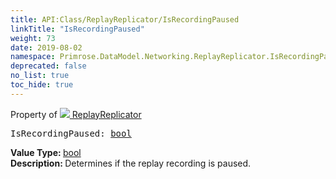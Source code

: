 ```yaml
---
title: API:Class/ReplayReplicator/IsRecordingPaused
linkTitle: "IsRecordingPaused"
weight: 73
date: 2019-08-02
namespace: Primrose.DataModel.Networking.ReplayReplicator.IsRecordingPaused
deprecated: false
no_list: true
toc_hide: true
---
```

Property of <a href="/docs/api-reference/Class/ReplayReplicator"><img src="/icons/silk/connect.png"/>&nbsp;ReplayReplicator</a>
<pre class="method-declaration">
IsRecordingPaused: <a class="type" href="/docs/api-reference/System/Primitives#boolean">bool</a></pre>
<b>Value Type: </b>
<a class="type" href="/docs/api-reference/System/Primitives#boolean">bool</a>
<br/>
<b>Description: </b>
Determines if the replay recording is paused.

